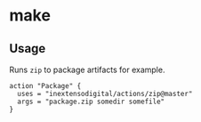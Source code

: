 # make

## Usage

Runs `zip` to package artifacts for example.

```
action "Package" {
  uses = "inextensodigital/actions/zip@master"
  args = "package.zip somedir somefile"
}
```
